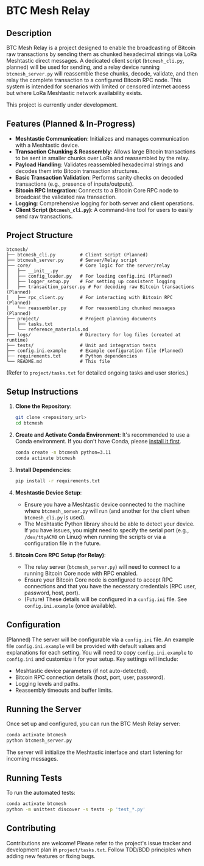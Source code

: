 # BTC Mesh Relay

## Description

BTC Mesh Relay is a project designed to enable the broadcasting of Bitcoin raw transactions by sending them as chunked hexadecimal strings via LoRa Meshtastic direct messages. A dedicated client script (`btcmesh_cli.py`, planned) will be used for sending, and a relay device running `btcmesh_server.py` will reassemble these chunks, decode, validate, and then relay the complete transaction to a configured Bitcoin RPC node. This system is intended for scenarios with limited or censored internet access but where LoRa Meshtastic network availability exists.

This project is currently under development.

## Features (Planned & In-Progress)

*   **Meshtastic Communication**: Initializes and manages communication with a Meshtastic device.
*   **Transaction Chunking & Reassembly**: Allows large Bitcoin transactions to be sent in smaller chunks over LoRa and reassembled by the relay.
*   **Payload Handling**: Validates reassembled hexadecimal strings and decodes them into Bitcoin transaction structures.
*   **Basic Transaction Validation**: Performs sanity checks on decoded transactions (e.g., presence of inputs/outputs).
*   **Bitcoin RPC Integration**: Connects to a Bitcoin Core RPC node to broadcast the validated raw transaction.
*   **Logging**: Comprehensive logging for both server and client operations.
*   **Client Script (`btcmesh_cli.py`)**: A command-line tool for users to easily send raw transactions.

## Project Structure

```
btcmesh/
├── btcmesh_cli.py         # Client script (Planned)
├── btcmesh_server.py      # Server/Relay script
├── core/                  # Core logic for the server/relay
│   ├── __init__.py
│   ├── config_loader.py   # For loading config.ini (Planned)
│   ├── logger_setup.py    # For setting up consistent logging
│   ├── transaction_parser.py # For decoding raw Bitcoin transactions (Planned)
│   ├── rpc_client.py      # For interacting with Bitcoin RPC (Planned)
│   └── reassembler.py     # For reassembling chunked messages (Planned)
├── project/               # Project planning documents
│   ├── tasks.txt
│   └── reference_materials.md
├── logs/                  # Directory for log files (created at runtime)
├── tests/                 # Unit and integration tests
├── config.ini.example     # Example configuration file (Planned)
├── requirements.txt       # Python dependencies
└── README.md              # This file
```
(Refer to `project/tasks.txt` for detailed ongoing tasks and user stories.)

## Setup Instructions

1.  **Clone the Repository**:
    ```bash
    git clone <repository_url>
    cd btcmesh
    ```

2.  **Create and Activate Conda Environment**:
    It's recommended to use a Conda environment. If you don't have Conda, please [install it first](https://docs.conda.io/projects/conda/en/latest/user-guide/install/index.html).
    ```bash
    conda create -n btcmesh python=3.11
    conda activate btcmesh
    ```

3.  **Install Dependencies**:
    ```bash
    pip install -r requirements.txt
    ```

4.  **Meshtastic Device Setup**:
    *   Ensure you have a Meshtastic device connected to the machine where `btcmesh_server.py` will run (and another for the client when `btcmesh_cli.py` is used).
    *   The Meshtastic Python library should be able to detect your device. If you have issues, you might need to specify the serial port (e.g., `/dev/ttyACM0` on Linux) when running the scripts or via a configuration file in the future.

5.  **Bitcoin Core RPC Setup (for Relay)**:
    *   The relay server (`btcmesh_server.py`) will need to connect to a running Bitcoin Core node with RPC enabled.
    *   Ensure your Bitcoin Core node is configured to accept RPC connections and that you have the necessary credentials (RPC user, password, host, port).
    *   (Future) These details will be configured in a `config.ini` file. See `config.ini.example` (once available).

## Configuration

(Planned) The server will be configurable via a `config.ini` file. An example file `config.ini.example` will be provided with default values and explanations for each setting. You will need to copy `config.ini.example` to `config.ini` and customize it for your setup. Key settings will include:

*   Meshtastic device parameters (if not auto-detected).
*   Bitcoin RPC connection details (host, port, user, password).
*   Logging levels and paths.
*   Reassembly timeouts and buffer limits.

## Running the Server

Once set up and configured, you can run the BTC Mesh Relay server:

```bash
conda activate btcmesh
python btcmesh_server.py
```

The server will initialize the Meshtastic interface and start listening for incoming messages.

## Running Tests

To run the automated tests:

```bash
conda activate btcmesh
python -m unittest discover -s tests -p 'test_*.py'
```

## Contributing

Contributions are welcome! Please refer to the project's issue tracker and development plan in `project/tasks.txt`. Follow TDD/BDD principles when adding new features or fixing bugs. 